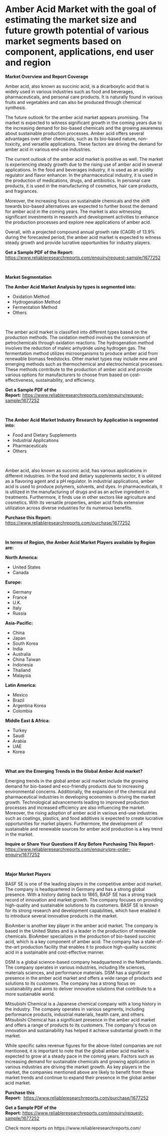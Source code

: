 <p><h1>Amber Acid Market with the goal of estimating the market size and future growth potential of various market segments based on component, applications, end user and region</h1></p><p><strong>Market Overview and Report Coverage</strong></p>
<p><p>Amber acid, also known as succinic acid, is a dicarboxylic acid that is widely used in various industries such as food and beverages, pharmaceuticals, and personal care products. It is naturally found in various fruits and vegetables and can also be produced through chemical synthesis.</p><p>The future outlook for the amber acid market appears promising. The market is expected to witness significant growth in the coming years due to the increasing demand for bio-based chemicals and the growing awareness about sustainable production processes. Amber acid offers several advantages over other chemicals, such as its bio-based nature, non-toxicity, and versatile applications. These factors are driving the demand for amber acid in various end-use industries.</p><p>The current outlook of the amber acid market is positive as well. The market is experiencing steady growth due to the rising use of amber acid in several applications. In the food and beverages industry, it is used as an acidity regulator and flavor enhancer. In the pharmaceutical industry, it is used in the production of medications, drugs, and antibiotics. In personal care products, it is used in the manufacturing of cosmetics, hair care products, and fragrances.</p><p>Moreover, the increasing focus on sustainable chemicals and the shift towards bio-based alternatives are expected to further boost the demand for amber acid in the coming years. The market is also witnessing significant investments in research and development activities to enhance the production processes and explore new applications of amber acid.</p><p>Overall, with a projected compound annual growth rate (CAGR) of 13.9% during the forecasted period, the amber acid market is expected to witness steady growth and provide lucrative opportunities for industry players.</p></p>
<p><strong>Get a Sample PDF of the Report:</strong> <a href="https://www.reliableresearchreports.com/enquiry/request-sample/1677252">https://www.reliableresearchreports.com/enquiry/request-sample/1677252</a></p>
<p>&nbsp;</p>
<p><strong>Market Segmentation</strong></p>
<p><strong>The Amber Acid Market Analysis by types is segmented into:</strong></p>
<p><ul><li>Oxidation Method</li><li>Hydrogenation Method</li><li>Fermentation Method</li><li>Others</li></ul></p>
<p>&nbsp;</p>
<p><p>The amber acid market is classified into different types based on the production methods. The oxidation method involves the conversion of petrochemicals through oxidation reactions. The hydrogenation method involves the reduction of maleic anhydride using hydrogen gas. The fermentation method utilizes microorganisms to produce amber acid from renewable biomass feedstocks. Other market types may include new and emerging methods such as thermochemical and electrochemical processes. These methods contribute to the production of amber acid and provide various options for manufacturers to choose from based on cost-effectiveness, sustainability, and efficiency.</p></p>
<p><strong>Get a Sample PDF of the Report:</strong>&nbsp;<a href="https://www.reliableresearchreports.com/enquiry/request-sample/1677252">https://www.reliableresearchreports.com/enquiry/request-sample/1677252</a></p>
<p>&nbsp;</p>
<p><strong>The Amber Acid Market Industry Research by Application is segmented into:</strong></p>
<p><ul><li>Food and Dietary Supplements</li><li>Industrial Applications</li><li>Pharmaceuticals</li><li>Others</li></ul></p>
<p>&nbsp;</p>
<p><p>Amber acid, also known as succinic acid, has various applications in different industries. In the food and dietary supplements sector, it is utilized as a flavoring agent and a pH regulator. In industrial applications, amber acid is used to produce polymers, solvents, and dyes. In pharmaceuticals, it is utilized in the manufacturing of drugs and as an active ingredient in treatments. Furthermore, it finds use in other sectors like agriculture and cosmetics. With its versatile properties, amber acid finds extensive utilization across diverse industries for its numerous benefits.</p></p>
<p><strong>Purchase this Report:</strong>&nbsp; <a href="https://www.reliableresearchreports.com/purchase/1677252">https://www.reliableresearchreports.com/purchase/1677252</a></p>
<p>&nbsp;</p>
<p><strong>In terms of Region, the Amber Acid Market Players available by Region are:</strong></p>
<p>
    <p> <strong> North America: </strong>
        <ul>
            <li>United States</li>
            <li>Canada</li>
        </ul>
        </p> 
    <p> <strong> Europe: </strong>
        <ul>
            <li>Germany</li>
            <li>France</li>
            <li>U.K.</li>
            <li>Italy</li>
            <li>Russia</li>
        </ul>
        </p> 
    <p> <strong> Asia-Pacific: </strong>
        <ul>
            <li>China</li>
            <li>Japan</li>
            <li>South Korea</li>
            <li>India</li>
            <li>Australia</li>
            <li>China Taiwan</li>
            <li>Indonesia</li>
            <li>Thailand</li>
            <li>Malaysia</li>
        </ul>
        </p> 
    <p> <strong> Latin America: </strong>
        <ul>
            <li>Mexico</li>
            <li>Brazil</li>
            <li>Argentina Korea</li>
            <li>Colombia</li>
        </ul>
        </p> 
    <p> <strong> Middle East & Africa: </strong>
        <ul>
            <li>Turkey</li>
            <li>Saudi</li>
            <li>Arabia</li>
            <li>UAE</li>
            <li>Korea</li>
        </ul>
    </p>
    </p>
<p>&nbsp;</p>
<p><strong>What are the Emerging Trends in the Global Amber Acid market?</strong></p>
<p><p>Emerging trends in the global amber acid market include the growing demand for bio-based and eco-friendly products due to increasing environmental concerns. Additionally, the expansion of the chemical and pharmaceutical industries in developing economies is driving the market growth. Technological advancements leading to improved production processes and increased efficiency are also influencing the market. Moreover, the rising adoption of amber acid in various end-use industries such as coatings, plastics, and food additives is expected to create lucrative opportunities for market players. Furthermore, the development of sustainable and renewable sources for amber acid production is a key trend in the market.</p></p>
<p><strong>Inquire or Share Your Questions If Any Before Purchasing This Report</strong>- <a href="https://www.reliableresearchreports.com/enquiry/pre-order-enquiry/1677252">https://www.reliableresearchreports.com/enquiry/pre-order-enquiry/1677252</a></p>
<p>&nbsp;</p>
<p><strong>Major Market Players</strong></p>
<p><p>BASF SE is one of the leading players in the competitive amber acid market. The company is headquartered in Germany and has a strong global presence. With a history dating back to 1865, BASF SE has a strong track record of innovation and market growth. The company focuses on providing high-quality and sustainable solutions to its customers. BASF SE is known for its strong research and development capabilities, which have enabled it to introduce several innovative products in the market.</p><p>BioAmber is another key player in the amber acid market. The company is based in the United States and is a leader in the production of renewable chemicals. BioAmber specializes in the production of bio-based succinic acid, which is a key component of amber acid. The company has a state-of-the-art production facility that enables it to produce high-quality succinic acid in a sustainable and cost-effective manner.</p><p>DSM is a global science-based company headquartered in the Netherlands. The company operates in various industries, including life sciences, materials sciences, and performance materials. DSM has a significant presence in the amber acid market and offers a wide range of products and solutions to its customers. The company has a strong focus on sustainability and aims to deliver innovative solutions that contribute to a more sustainable world.</p><p>Mitsubishi Chemical is a Japanese chemical company with a long history in the industry. The company operates in various segments, including performance products, industrial materials, health care, and others. Mitsubishi Chemical has a significant presence in the amber acid market and offers a range of products to its customers. The company's focus on innovation and sustainability has helped it achieve substantial growth in the market.</p><p>While specific sales revenue figures for the above-listed companies are not mentioned, it is important to note that the global amber acid market is expected to grow at a steady pace in the coming years. Factors such as increasing demand for sustainable chemicals and growing application in various industries are driving the market growth. As key players in the market, the companies mentioned above are likely to benefit from these market trends and continue to expand their presence in the global amber acid market.</p></p>
<p><strong>Purchase this Report:</strong>&nbsp;&nbsp;<a href="https://www.reliableresearchreports.com/purchase/1677252">https://www.reliableresearchreports.com/purchase/1677252</a></p>
<p></p>
<p><strong>Get a Sample PDF of the Report:</strong>&nbsp;<a href="https://www.reliableresearchreports.com/enquiry/request-sample/1677252">https://www.reliableresearchreports.com/enquiry/request-sample/1677252</a></p>
<p>Check more reports on https://www.reliableresearchreports.com/</p>